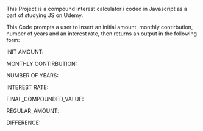 This Project is a compound interest calculator i coded in Javascript as a part of studying JS on Udemy.

This Code prompts a user to insert an initial amount, monthly contirbution, number of years and an interest rate, then returns an output in the following form:

INIT AMOUNT:

MONTHLY CONTIRBUTION: 

NUMBER OF YEARS:

INTEREST RATE: 

FINAL_COMPOUNDED_VALUE:

REGULAR_AMOUNT: 

DIFFERENCE: 
